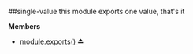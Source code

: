 <a name="module_single-value"></a>
##single-value
this module exports one value, that's it

**Members**

  * [module.exports() ⏏](#module_single-value)

